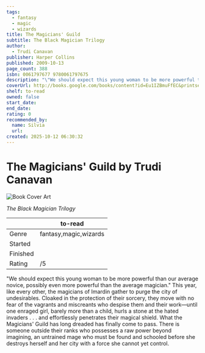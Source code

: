 ```yaml
---
tags:
  - fantasy
  - magic
  - wizards
title: The Magicians' Guild
subtitle: The Black Magician Trilogy
author:
  - Trudi Canavan
publisher: Harper Collins
published: 2009-10-13
page_count: 388
isbn: 0061797677 9780061797675
description: "\"We should expect this young woman to be more powerful than our average novice, possibly even more powerful than the average magician.\" This year, like every other, the magicians of Imardin gather to purge the city of undesirables. Cloaked in the protection of their sorcery, they move with no fear of the vagrants and miscreants who despise them and their work—until one enraged girl, barely more than a child, hurls a stone at the hated invaders . . . and effortlessly penetrates their magical shield. What the Magicians' Guild has long dreaded has finally come to pass. There is someone outside their ranks who possesses a raw power beyond imagining, an untrained mage who must be found and schooled before she destroys herself and her city with a force she cannot yet control."
coverUrl: http://books.google.com/books/content?id=Eu1IZBmuFfEC&printsec=frontcover&img=1&zoom=1&source=gbs_api
shelf: to-read
owned: false
start_date:
end_date:
rating: 0
recommended_by:
  name: Silvia
  url:
created: 2025-10-12 06:30:32
---
```


# The Magicians' Guild by Trudi Canavan

![Book Cover Art](http://books.google.com/books/content?id=Eu1IZBmuFfEC&printsec=frontcover&img=1&zoom=1&source=gbs_api)

_The Black Magician Trilogy_

| &nbsp; | to-read | 
| --- | --- |
| Genre | fantasy,magic,wizards |
| Started |  |
| Finished |  |
| Rating | /5 |

"We should expect this young woman to be more powerful than our average novice, possibly even more powerful than the average magician." This year, like every other, the magicians of Imardin gather to purge the city of undesirables. Cloaked in the protection of their sorcery, they move with no fear of the vagrants and miscreants who despise them and their work—until one enraged girl, barely more than a child, hurls a stone at the hated invaders . . . and effortlessly penetrates their magical shield. What the Magicians' Guild has long dreaded has finally come to pass. There is someone outside their ranks who possesses a raw power beyond imagining, an untrained mage who must be found and schooled before she destroys herself and her city with a force she cannot yet control.